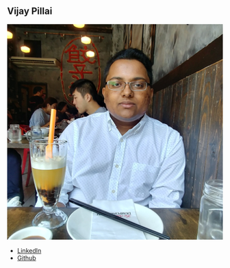 Vijay Pillai
------------

![](photos/vijay-pillai.jpg)

* [LinkedIn](https://www.linkedin.com/in/vijay-pillai-3b9680108/)
* [Github](https://github.com/Vijay-P)
